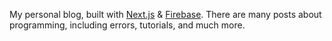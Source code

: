 My personal blog, built with [Next.js](https://nextjs.org) & [Firebase](https://firebase.google.com). There are many posts about programming, including errors, tutorials, and much more.
